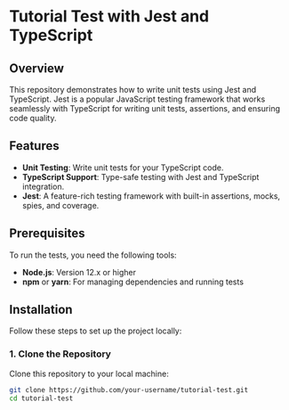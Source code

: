 # Tutorial Test with Jest and TypeScript

## Overview

This repository demonstrates how to write unit tests using Jest and TypeScript. Jest is a popular JavaScript testing framework that works seamlessly with TypeScript for writing unit tests, assertions, and ensuring code quality.

## Features

- **Unit Testing**: Write unit tests for your TypeScript code.
- **TypeScript Support**: Type-safe testing with Jest and TypeScript integration.
- **Jest**: A feature-rich testing framework with built-in assertions, mocks, spies, and coverage.

## Prerequisites

To run the tests, you need the following tools:

- **Node.js**: Version 12.x or higher
- **npm** or **yarn**: For managing dependencies and running tests

## Installation

Follow these steps to set up the project locally:

### 1. Clone the Repository

Clone this repository to your local machine:

```bash
git clone https://github.com/your-username/tutorial-test.git
cd tutorial-test

